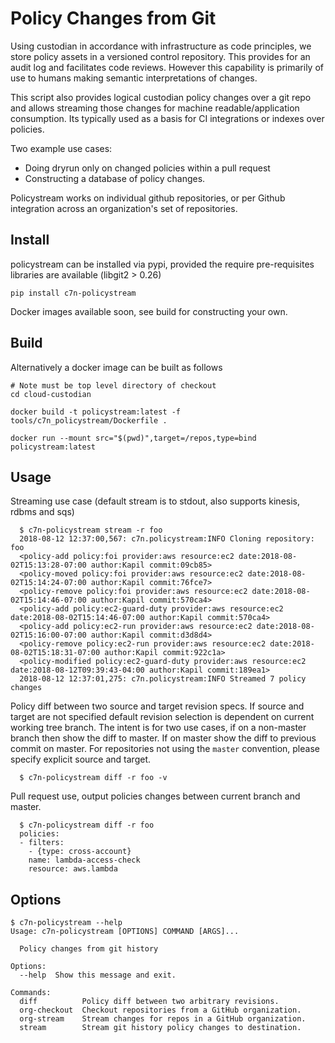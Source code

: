 
[//]: # (         !!! IMPORTANT !!!                    )
[//]: # (This file is moved during document generation.)
[//]: # (Only edit the original document at ./tools/c7n_policystream/README.md)

# Policy Changes from Git

Using custodian in accordance with infrastructure as code principles,
we store policy assets in a versioned control repository. This
provides for an audit log and facilitates code reviews. However this
capability is primarily of use to humans making semantic interpretations
of changes.

This script also provides logical custodian policy changes over a git
repo and allows streaming those changes for machine readable/application
consumption. Its typically used as a basis for CI integrations or indexes
over policies.

Two example use cases:

  - Doing dryrun only on changed policies within a pull request
  - Constructing a database of policy changes.

Policystream works on individual github repositories, or per Github integration
across an organization's set of repositories.

## Install

policystream can be installed via pypi, provided the require pre-requisites
libraries are available (libgit2 > 0.26)

```
pip install c7n-policystream
```

Docker images available soon, see build for constructing your own.

## Build

Alternatively a docker image can be built as follows

```shell
# Note must be top level directory of checkout
cd cloud-custodian

docker build -t policystream:latest -f tools/c7n_policystream/Dockerfile .

docker run --mount src="$(pwd)",target=/repos,type=bind policystream:latest
```

## Usage

Streaming use case (default stream is to stdout, also supports kinesis, rdbms and sqs)

```
  $ c7n-policystream stream -r foo
  2018-08-12 12:37:00,567: c7n.policystream:INFO Cloning repository: foo
  <policy-add policy:foi provider:aws resource:ec2 date:2018-08-02T15:13:28-07:00 author:Kapil commit:09cb85>
  <policy-moved policy:foi provider:aws resource:ec2 date:2018-08-02T15:14:24-07:00 author:Kapil commit:76fce7>
  <policy-remove policy:foi provider:aws resource:ec2 date:2018-08-02T15:14:46-07:00 author:Kapil commit:570ca4>
  <policy-add policy:ec2-guard-duty provider:aws resource:ec2 date:2018-08-02T15:14:46-07:00 author:Kapil commit:570ca4>
  <policy-add policy:ec2-run provider:aws resource:ec2 date:2018-08-02T15:16:00-07:00 author:Kapil commit:d3d8d4>
  <policy-remove policy:ec2-run provider:aws resource:ec2 date:2018-08-02T15:18:31-07:00 author:Kapil commit:922c1a>
  <policy-modified policy:ec2-guard-duty provider:aws resource:ec2 date:2018-08-12T09:39:43-04:00 author:Kapil commit:189ea1>
  2018-08-12 12:37:01,275: c7n.policystream:INFO Streamed 7 policy changes
```

Policy diff between two source and target revision specs. If source
and target are not specified default revision selection is dependent
on current working tree branch. The intent is for two use cases, if on
a non-master branch then show the diff to master.  If on master show
the diff to previous commit on master. For repositories not using the
`master` convention, please specify explicit source and target.


```
  $ c7n-policystream diff -r foo -v
```

Pull request use, output policies changes between current branch and master.

```
  $ c7n-policystream diff -r foo
  policies:
  - filters:
    - {type: cross-account}
    name: lambda-access-check
    resource: aws.lambda
```

## Options

```
$ c7n-policystream --help
Usage: c7n-policystream [OPTIONS] COMMAND [ARGS]...

  Policy changes from git history

Options:
  --help  Show this message and exit.

Commands:
  diff          Policy diff between two arbitrary revisions.
  org-checkout  Checkout repositories from a GitHub organization.
  org-stream    Stream changes for repos in a GitHub organization.
  stream        Stream git history policy changes to destination.
```
